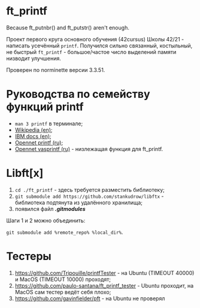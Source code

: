 # ft_printf

Because ft_putnbr() and ft_putstr() aren't enough.

Проект первого круга основного обучения (42cursus) Школы 42/21 - написать усечённый `printf`. Получился сильно связанный, костыльный, не быстрый `ft_printf` - большое/частое число выделений памяти низводит улучшения.

Проверен по norminette версии 3.3.51. 

# Руководства по семейству функций printf

* `man 3 printf` в терминале;
* [Wikipedia (en)](https://en.wikipedia.org/wiki/Printf_format_string);
* [IBM docs (en)](https://www.ibm.com/docs/en/ztpf/2020?topic=apis-fprintf-printf-sprintf-format-write-data);
* [Opennet printf (ru)](https://www.opennet.ru/man.shtml?topic=printf&category=3&russian=0);
* [Opennet vasprintf (ru)](https://www.opennet.ru/man.shtml?topic=vasprintf&category=3&russian=0) - низлежащая функция для ft_printf.

# Libft[x]

1. `cd ./ft_printf` - здесь требуется разместить библиотеку;
2. `git submodule add https://github.com/stankudrow/libftx` - библиотека подтянута из удалённого хранилища;
3. появился файл ***.gitmodules***

Шаги 1 и 2 можно объединить:

`git submodule add %remote_repo% %local_dir%`.

# Тестеры

1. https://github.com/Tripouille/printfTester - на Ubuntu (TIMEOUT 40000) и MacOS (TIMEOUT 10000) проходят;
2. https://github.com/paulo-santana/ft_printf_tester - Ubuntu проходит, на MacOS сам тестер ведёт себя плохо;
3. https://github.com/gavinfielder/pft - на Ubuntu не проверял